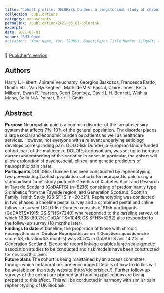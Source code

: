 ```yaml
---
title: "Cohort profile: DOLORisk Dundee: a longitudinal study of chronicneuropathic pain"
collection: publications
category: manuscripts
permalink: /publication/2021_05_01-dolorisk
excerpt:
date: 2021-05-01
venue: 'BMJ Open'
#citation: 'Your Name, You. (2009). &quot;Paper Title Number 1.&quot; <i>Journal 1</i>. 1(1).'
---
```


<!--more-->

📄 [Publisher's version](https://bmjopen.bmj.com/content/bmjopen/11/5/e042887.full.pdf) 

## Authors
Harry L. Hébert, Abirami Veluchamy, Georgios Baskozos, Francesca Fardo, Dimitri M.L. Van Ryckeghem, Mathilde M.V. Pascal, Claire Jones, Keith Milburn, Ewan R. Pearson, Geert Crombez, David L.H. Bennett, Weihua Meng, Colin N.A. Palmer, Blair H. Smith

## Abstract
**Purpose** Neuropathic pain is a common disorder of
the somatosensory system that affects 7%–10% of the
general population. The disorder places a large social
and economic burden on patients as well as healthcare
services. However, not everyone with a relevant underlying
aetiology develops corresponding pain. DOLORisk Dundee,
a European Union-funded cohort, part of the multicentre
DOLORisk consortium, was set up to increase current
understanding of this variation in onset. In particular, the
cohort will allow exploration of psychosocial, clinical and
genetic predictors of neuropathic pain onset.  
**Participants** DOLORisk Dundee has been constructed
by rephenotyping two pre-existing Scottish population
cohorts for neuropathic pain using a standardised
‘core’ study protocol: Genetics of Diabetes Audit and
Research in Tayside Scotland (GoDARTS) (n=5236)
consisting of predominantly type 2 diabetics from the
Tayside region, and Generation Scotland: Scottish Family
Health Study (GS:SFHS; n=20 221). Rephenotyping was
conducted in two phases: a baseline postal survey and a
combined postal and online follow-up survey. DOLORisk
Dundee consists of 9155 participants (GoDARTS=1915;
GS:SFHS=7240) who responded to the baseline survey,
of which 6338 (69.2%; GoDARTS=1046; GS:SFHS=5292)
also responded to the follow-up survey (18 months later).  
**Findings to date** At baseline, the proportion of those
with chronic neuropathic pain (Douleur Neuropathique
en 4 Questions questionnaire score ≥3, duration ≥3
months) was 30.5% in GoDARTS and 14.2% in Generation
Scotland. Electronic record linkage enables large scale
genetic association studies to be conducted and risk
models have been constructed for neuropathic pain.  
**Future plans** The cohort is being maintained by an
access committee, through which collaborations are
encouraged. Details of how to do this will be available on
the study website (http://dolorisk.eu/). Further follow-up
surveys of the cohort are planned and funding applications
are being prepared to this effect. This will be conducted in
harmony with similar pain rephenotyping of UK Biobank.